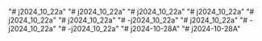 "# j2024_10_22a" 
"# j2024_10_22a" 
"# j2024_10_22a" 
"# j2024_10_22a" 
"# j2024_10_22a" 
"# j2024_10_22a" 
"# -j2024_10_22a" 
"# j2024_10_22a" 
"# -j2024_10_22a" 
"# -j2024_10_22a" 
"# j2024-10-28A" 
"# j2024-10-28A" 
